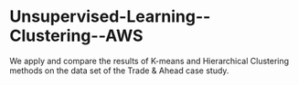 # Unsupervised-Learning--Clustering--AWS
We apply and compare the results of K-means and Hierarchical Clustering methods on the data set of the Trade &amp; Ahead case study.
